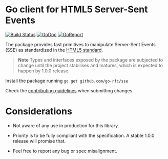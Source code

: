 # Go client for HTML5 Server-Sent Events

[![Build Status](https://travis-ci.org/mubit/sse.svg?branch=master)](https://travis-ci.org/mubit/sse)
[![GoDoc](https://godoc.org/github.com/go-rfc/sse?status.svg)](https://godoc.org/github.com/go-rfc/sse)
[![GoReport](https://goreportcard.com/badge/github.com/go-rfc/sse)](https://goreportcard.com/report/github.com/go-rfc/sse)

The package provides fast primitives to manipulate Server-Sent Events (SSE) as
standardized in the [HTML5 standard](https://html.spec.whatwg.org/multipage/comms.html).

> **Note**
> Types and interfaces exposed by the package are subjected to change until 
the project stabilises and matures, which is expected to happen by 1.0.0 release.

Install the package running `go get github.com/go-rfc/sse`

Check the [contributing guidelines](CONTRIBUTING.md) when submitting changes.

# Considerations

- Not aware of any use in production for this library.

- Priority is to be fully compliant with the specification. 
A stable 1.0.0 release will promise that.

- Feel free to report any bug or spec misalignment.


